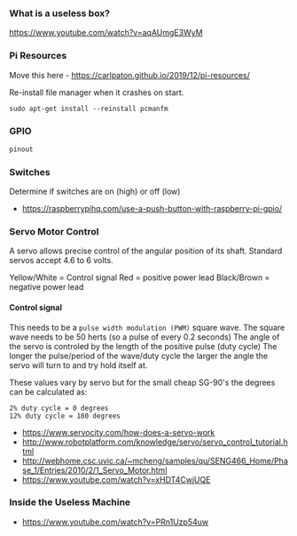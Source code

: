 ### What is a useless box?

https://www.youtube.com/watch?v=aqAUmgE3WyM

### Pi Resources

Move this here - https://carlpaton.github.io/2019/12/pi-resources/

Re-install file manager when it crashes on start.

```
sudo apt-get install --reinstall pcmanfm
```

### GPIO

```py
pinout
```

### Switches

Determine if switches are on (high) or off (low)

* https://raspberrypihq.com/use-a-push-button-with-raspberry-pi-gpio/

### Servo Motor Control

A servo allows precise control of the angular position of its shaft.
Standard servos accept 4.6 to 6 volts.

Yellow/White = Control signal
Red = positive power lead
Black/Brown = negative power lead

#### Control signal

This needs to be a `pulse width modulation (PWM)` square wave.
The square wave needs to be 50 herts (so a pulse of every 0.2 seconds)
The angle of the servo is controled by the length of the positive pulse (duty cycle)
The longer the pulse/period of the wave/duty cycle the larger the angle the servo will turn to and try hold itself at.

These values vary by servo but for the small cheap SG-90's the degrees can be calculated as:
```
2% duty cycle = 0 degrees
12% duty cycle = 180 degrees
```

* https://www.servocity.com/how-does-a-servo-work
* http://www.robotplatform.com/knowledge/servo/servo_control_tutorial.html
* http://webhome.csc.uvic.ca/~mcheng/samples/qu/SENG466_Home/Phase_1/Entries/2010/2/1_Servo_Motor.html
* https://www.youtube.com/watch?v=xHDT4CwjUQE

### Inside the Useless Machine

* https://www.youtube.com/watch?v=PRn1Uzp54uw
